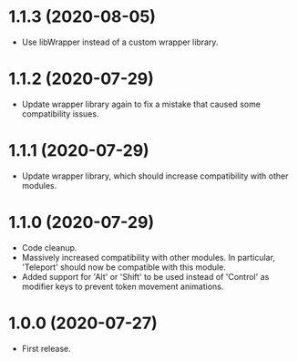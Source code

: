 # 1.1.3 (2020-08-05)

* Use libWrapper instead of a custom wrapper library.

# 1.1.2 (2020-07-29)

* Update wrapper library again to fix a mistake that caused some compatibility issues.

# 1.1.1 (2020-07-29)

* Update wrapper library, which should increase compatibility with other modules.

# 1.1.0 (2020-07-29)

* Code cleanup.
* Massively increased compatibility with other modules. In particular, 'Teleport' should now be compatible with this module.
* Added support for 'Alt' or 'Shift' to be used instead of 'Control' as modifier keys to prevent token movement animations.

# 1.0.0 (2020-07-27)

* First release.
